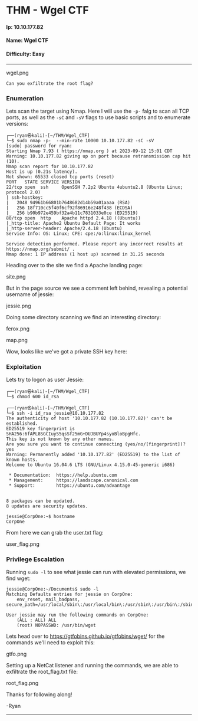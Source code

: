 # THM - Wgel CTF

#### Ip: 10.10.177.82
#### Name: Wgel CTF
#### Difficulty: Easy

----------------------------------------------------------------------

wgel.png

```text
Can you exfiltrate the root flag?
```

### Enumeration

Lets scan the target using Nmap. Here I will use the `-p-` falg to scan all TCP ports, as well as the `-sC` and `-sV` flags to use basic scripts and to enumerate versions:

```text
┌──(ryan㉿kali)-[~/THM/Wgel_CTF]
└─$ sudo nmap -p-  --min-rate 10000 10.10.177.82 -sC -sV
[sudo] password for ryan: 
Starting Nmap 7.93 ( https://nmap.org ) at 2023-09-12 15:01 CDT
Warning: 10.10.177.82 giving up on port because retransmission cap hit (10).
Nmap scan report for 10.10.177.82
Host is up (0.21s latency).
Not shown: 65533 closed tcp ports (reset)
PORT   STATE SERVICE VERSION
22/tcp open  ssh     OpenSSH 7.2p2 Ubuntu 4ubuntu2.8 (Ubuntu Linux; protocol 2.0)
| ssh-hostkey: 
|   2048 94961b66801b7648682d14b59a01aaaa (RSA)
|   256 18f710cc5f40f6cf92f86916e248f438 (ECDSA)
|_  256 b90b972e459bf32a4b11c7831033e0ce (ED25519)
80/tcp open  http    Apache httpd 2.4.18 ((Ubuntu))
|_http-title: Apache2 Ubuntu Default Page: It works
|_http-server-header: Apache/2.4.18 (Ubuntu)
Service Info: OS: Linux; CPE: cpe:/o:linux:linux_kernel

Service detection performed. Please report any incorrect results at https://nmap.org/submit/ .
Nmap done: 1 IP address (1 host up) scanned in 31.25 seconds
```

Heading over to the site we find a Apache landing page:

site.png

But in the page source we see a comment left behind, revealing a potential username of jessie:

jessie.png

Doing some directory scanning we find an interesting directory:

ferox.png

map.png

Wow, looks like we've got a private SSH key here:

### Exploitation

Lets try to logon as user Jessie:

```text
┌──(ryan㉿kali)-[~/THM/Wgel_CTF]
└─$ chmod 600 id_rsa
                                                                                                                             
┌──(ryan㉿kali)-[~/THM/Wgel_CTF]
└─$ ssh -i id_rsa jessie@10.10.177.82                   
The authenticity of host '10.10.177.82 (10.10.177.82)' can't be established.
ED25519 key fingerprint is SHA256:6fAPL8SGCIuyS5qsSf25mG+DUJBUYp4syoBloBpgHfc.
This key is not known by any other names.
Are you sure you want to continue connecting (yes/no/[fingerprint])? yes
Warning: Permanently added '10.10.177.82' (ED25519) to the list of known hosts.
Welcome to Ubuntu 16.04.6 LTS (GNU/Linux 4.15.0-45-generic i686)

 * Documentation:  https://help.ubuntu.com
 * Management:     https://landscape.canonical.com
 * Support:        https://ubuntu.com/advantage


8 packages can be updated.
8 updates are security updates.

jessie@CorpOne:~$ hostname
CorpOne
```

From here we can grab the user.txt flag:

user_flag.png

### Privilege Escalation

Running `sudo -l` to see what jessie can run with elevated permissions, we find wget:

```text
jessie@CorpOne:~/Documents$ sudo -l
Matching Defaults entries for jessie on CorpOne:
    env_reset, mail_badpass, secure_path=/usr/local/sbin\:/usr/local/bin\:/usr/sbin\:/usr/bin\:/sbin\:/bin\:/snap/bin

User jessie may run the following commands on CorpOne:
    (ALL : ALL) ALL
    (root) NOPASSWD: /usr/bin/wget
```

Lets head over to https://gtfobins.github.io/gtfobins/wget/ for the commands we'll need to exploit this:

gtfo.png

Setting up a NetCat listener and running the commands, we are able to exfiltrate the root_flag.txt file:

root_flag.png

Thanks for following along!

-Ryan

--------------------------------------------